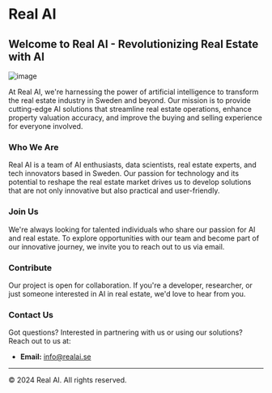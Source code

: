 # Real AI

## Welcome to Real AI - Revolutionizing Real Estate with AI

![image](https://github.com/RealAISwe/.github/assets/10165469/999c1278-943d-4401-9de3-0fa0d1865436)


At Real AI, we're harnessing the power of artificial intelligence to transform the real estate industry in Sweden and beyond. Our mission is to provide cutting-edge AI solutions that streamline real estate operations, enhance property valuation accuracy, and improve the buying and selling experience for everyone involved.

### Who We Are

Real AI is a team of AI enthusiasts, data scientists, real estate experts, and tech innovators based in Sweden. Our passion for technology and its potential to reshape the real estate market drives us to develop solutions that are not only innovative but also practical and user-friendly.



### Join Us

We're always looking for talented individuals who share our passion for AI and real estate. To explore opportunities with our team and become part of our innovative journey, we invite you to reach out to us via email.

### Contribute

Our project is open for collaboration. If you're a developer, researcher, or just someone interested in AI in real estate, we'd love to hear from you. 
### Contact Us

Got questions? Interested in partnering with us or using our solutions? Reach out to us at:

- **Email:** [info@realai.se](mailto:info@realai.se)

---

© 2024 Real AI. All rights reserved.
